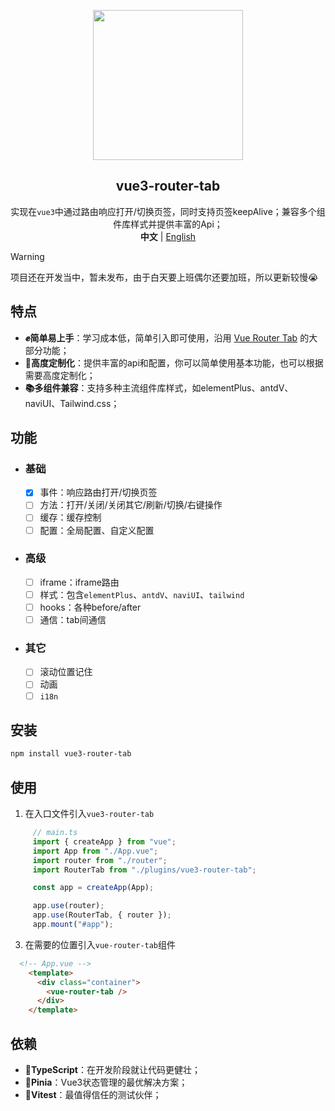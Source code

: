 <p align="center">
    <div align="center"><img src="https://github.com/daylenjeez/vue3-router-tab/assets/111993029/71058201-d832-43d2-8396-04def7756971" width=240 /></div>
    <h2 align="center">vue3-router-tab</h2>
    <div align="center">实现在<code>vue3</code>中通过路由响应打开/切换页签，同时支持页签keepAlive；兼容多个组件库样式并提供丰富的Api；</div>
    <div align="center"><strong>中文</strong> | <a href="">English</a></div>
</p>

> [!WARNING]  
> 项目还在开发当中，暂未发布，由于白天要上班偶尔还要加班，所以更新较慢😭

## 特点

- **✊简单易上手**：学习成本低，简单引入即可使用，沿用 [Vue Router Tab](https://bhuh12.github.io/vue-router-tab/zh/) 的大部分功能；
- **🎨高度定制化**：提供丰富的api和配置，你可以简单使用基本功能，也可以根据需要高度定制化；
- **📚多组件兼容**：支持多种主流组件库样式，如elementPlus、antdV、naviUI、Tailwind.css；

## 功能
- ### 基础
    - [x] 事件：响应路由打开/切换页签
    - [ ] 方法：打开/关闭/关闭其它/刷新/切换/右键操作
    - [ ] 缓存：缓存控制
    - [ ] 配置：全局配置、自定义配置
- ### 高级
    - [ ] iframe：iframe路由
    - [ ] 样式：包含``elementPlus``、``antdV``、``naviUI``、``tailwind``
    - [ ] hooks：各种before/after
    - [ ] 通信：tab间通信
- ### 其它
    - [ ] 滚动位置记住
    - [ ] 动画
    - [ ] ``i18n``

## 安装

```bash
npm install vue3-router-tab
```

## 使用

1. 在入口文件引入``vue3-router-tab``
```ts
     // main.ts
     import { createApp } from "vue";
     import App from "./App.vue";
     import router from "./router";
     import RouterTab from "./plugins/vue3-router-tab";

     const app = createApp(App);

     app.use(router);
     app.use(RouterTab, { router });
     app.mount("#app");
```
3. 在需要的位置引入``vue-router-tab``组件
```html
  <!-- App.vue -->
    <template>
      <div class="container">
        <vue-router-tab />
      </div>
    </template>
```

## 依赖

- **💪TypeScript**：在开发阶段就让代码更健壮；
- **🍍Pinia**：Vue3状态管理的最优解决方案；
- **👬Vitest**：最值得信任的测试伙伴；

